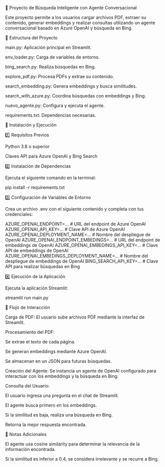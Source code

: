 📌 Proyecto de Búsqueda Inteligente con Agente Conversacional

Este proyecto permite a los usuarios cargar archivos PDF, extraer su contenido, generar embeddings y realizar consultas utilizando un agente conversacional basado en Azure OpenAI y búsqueda en Bing.

📂 Estructura del Proyecto

main.py: Aplicación principal en Streamlit.

env_loader.py: Carga de variables de entorno.

bing_search.py: Realiza búsquedas en Bing.

explore_pdf.py: Procesa PDFs y extrae su contenido.

search_embedding.py: Genera embeddings y busca similitudes.

search_with_azure.py: Coordina búsquedas con embeddings y Bing.

nuevo_agente.py: Configura y ejecuta el agente.

requirements.txt: Dependencias necesarias.

🚀 Instalación y Ejecución

1️⃣ Requisitos Previos

Python 3.8 o superior

Claves API para Azure OpenAI y Bing Search

2️⃣ Instalación de Dependencias

Ejecuta el siguiente comando en la terminal:

pip install -r requirements.txt

3️⃣ Configuración de Variables de Entorno

Crea un archivo .env con el siguiente contenido y completa con tus credenciales:

AZURE_OPENAI_ENDPOINT=...  # URL del endpoint de Azure OpenAI
AZURE_OPENAI_API_KEY=...  # Clave API de Azure OpenAI
AZURE_OPENAI_DEPLOYMENT_NAME=...  # Nombre del despliegue de OpenAI
AZURE_OPENAI_ENDPOINT_EMBEDINGS=...  # URL del endpoint de embeddings de OpenAI
AZURE_OPENAI_EMBEDINGS_API_KEY=...  # Clave API de embeddings de OpenAI
AZURE_OPENAI_EMBEDINGS_DEPLOYMENT_NAME=...  # Nombre del despliegue de embeddings de OpenAI
BING_SEARCH_API_KEY=...  # Clave API para realizar búsquedas en Bing

4️⃣ Ejecución de la Aplicación

Ejecuta la aplicación Streamlit:

streamlit run main.py

🔄 Flujo de Interacción

Carga de PDF: El usuario sube archivos PDF mediante la interfaz de Streamlit.

Procesamiento del PDF:

Se extrae el texto de cada página.

Se generan embeddings mediante Azure OpenAI.

Se almacenan en un JSON para futuras búsquedas.

Creación del Agente: Se instancia un agente de OpenAI configurado para interactuar con los embeddings y la búsqueda en Bing.

Consulta del Usuario:

El usuario ingresa una pregunta en el chat de Streamlit.

El agente busca primero en los embeddings.

Si la similitud es baja, realiza una búsqueda en Bing.

Retorna la mejor respuesta encontrada.

📌 Notas Adicionales

El agente usa cosine similarity para determinar la relevancia de la información encontrada.

Si la similitud es inferior a 0.4, se considera irrelevante y se recurre a Bing.
